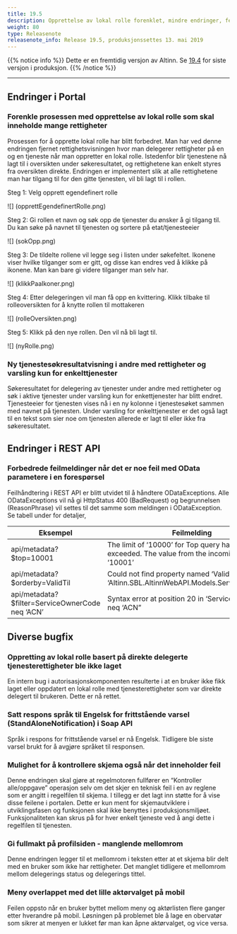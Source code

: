 ```yaml
---
title: 19.5
description: Opprettelse av lokal rolle forenklet, mindre endringer, feilrettinger
weight: 80
type: Releasenote
releasenote_info: Release 19.5, produksjonssettes 13. mai 2019
---
```

{{% notice info %}}
Dette er en fremtidig versjon av Altinn. Se [19.4](../19-4) for siste versjon i produksjon.
{{% /notice %}}
***

## Endringer i Portal

### Forenkle prosessen med opprettelse av lokal rolle som skal inneholde mange rettigheter

Prosessen for å opprette lokal rolle har blitt forbedret. Man har ved denne endringen fjernet rettighetsvisningen hvor man delegerer rettigheter på en og en tjeneste når man oppretter en lokal rolle. Istedenfor blir tjenestene nå lagt til i oversikten under søkeresultatet, og rettighetene kan enkelt styres fra oversikten direkte. Endringen er implementert slik at alle rettighetene man har tilgang til for den gitte tjenesten, vil bli lagt til i rollen.

Steg 1: Velg opprett egendefinert rolle

![] (opprettEgendefinertRolle.png)

Steg 2: Gi rollen et navn og søk opp de tjenester du ønsker å gi tilgang til. Du kan søke på navnet til tjenesten og sortere på etat/tjenesteeier

![] (sokOpp.png)

Steg 3: De tildelte rollene vil legge seg i listen under søkefeltet. Ikonene viser hvilke tilganger som er gitt, og disse kan endres ved å klikke på ikonene.
Man kan bare gi videre tilganger man selv har.

![] (klikkPaaIkoner.png)

Steg 4: Etter delegeringen vil man få opp en kvittering. Klikk tilbake til rolleoversikten for å knytte rollen til mottakeren

![] (rolleOversikten.png)

Steg 5: Klikk på den nye rollen. Den vil nå bli lagt til.

![] (nyRolle.png)

### Ny tjenestesøkresultatvisning i andre med rettigheter og varsling kun for enkelttjenester

Søkeresultatet for delegering av tjenester under andre med rettigheter og søk i aktive tjenester under varsling kun for enkettjenester har blitt endret. Tjenesteeier for tjenesten vises nå i en ny kolonne i tjenestesøket sammen med navnet på tjenesten. Under varsling for enkelttjenester er det også lagt til en tekst som sier noe om tjenesten allerede er lagt til eller ikke fra søkeresultatet.

## Endringer i REST API

### Forbedrede feilmeldinger når det er noe feil med OData parametere i en forespørsel

Feilhåndtering i REST API er blitt utvidet til å håndtere ODataExceptions. Alle ODataExceptions vil nå gi HttpStatus 400 (BadRequest) og begrunnelsen (ReasonPhrase) vil settes til det samme som meldingen i ODataException. Se tabell under for detaljer,

| Eksempel| Feilmelding|
| ------- |------------|
| api/metadata?$top=10001 | The limit of ‘10000’ for Top query has been exceeded. The value from the incoming request is ‘10001’ |
| api/metadata?$orderby=ValidTil |  Could not find property named ‘ValidTil’ on type ‘Altinn.SBL.AltinnWebAPI.Models.ServiceMetaData’ |
| api/metadata?$filter=ServiceOwnerCode neq ‘ACN’ | Syntax error at position 20 in ‘ServiceOwnerCode neq ‘ACN” |

## Diverse bugfix

### Oppretting av lokal rolle basert på direkte delegerte tjenesterettigheter ble ikke laget

En intern bug i autorisasjonskomponenten resulterte i at en bruker ikke fikk laget eller oppdatert en lokal rolle med tjenesterettigheter som var direkte delegert til brukeren. Dette er nå rettet.

### Satt respons språk til Engelsk for frittstående varsel (StandAloneNotification) i Soap API

Språk i respons for frittstående varsel er nå Engelsk. Tidligere ble siste varsel brukt for å avgjøre språket til responsen.

### Mulighet for å kontrollere skjema også når det inneholder feil

Denne endringen skal gjøre at regelmotoren fullfører en “Kontroller alle/oppgave” operasjon selv om det skjer en teknisk feil i en av reglene som er angitt i regelfilen til skjema. I tillegg er det lagt inn støtte for å vise disse feilene i portalen. Dette er kun ment for skjemautviklere i utviklingsfasen og funksjonen skal ikke benyttes i produksjonsmiljøet. Funksjonaliteten kan skrus på for hver enkelt tjeneste ved å angi dette i regelfilen til tjenesten.

### Gi fullmakt på profilsiden - manglende mellomrom

Denne endringen legger til et mellomrom i teksten etter at et skjema blir delt med en bruker som ikke har rettigheter. Det manglet tidligere et mellomrom mellom delegerings status og delegerings tittel.

### Meny overlappet med det lille aktørvalget på mobil

Feilen oppsto når en bruker byttet mellom meny og aktørlisten flere ganger etter hverandre på mobil. Løsningen på problemet ble å lage en obervatør som sikrer at menyen er lukket før man kan åpne aktørvalget, og vice versa.